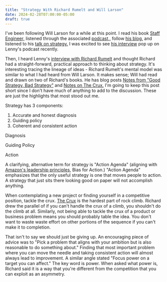 ```yaml
---
title: "Strategy With Richard Rumelt and Will Larson"
date: 2024-02-28T07:00:00-05:00
draft: true
---
```


I've been following Will Larson for a while at this point. I read his book [Staff Engineer,](https://staffeng.com/book/) listened through the associated [podcast,](https://podcast.staffeng.com/), follow [his blog,](https://lethain.com/) and listened to his [talk on strategy.](https://www.youtube.com/watch?v=vkfzpQ10eI4) I was excited to see [his interview](https://www.lennyspodcast.com/the-engineering-mindset-will-larson-carta-stripe-uber-calm-digg/) pop up on Lenny's podcast recently.

Then, I heard Lenny's [interview with Richard Rumelt](https://www.lennyspodcast.com/good-strategy-bad-strategy-richard-rumelt/) and thought Richard had a straight-forward, practical approach to thinking about strategy. It's interesting tracing the lineage of ideas - Richard Rumelt's mental model was similar to what I had heard from Will Larson. It makes sense; Will had read and drawn on two of Richard's books. He has blog posts [Notes from "Good Strategy, Bad Strategy"](https://lethain.com/good-strategy-bad-strategy/) and [Notes on The Crux.](https://lethain.com/notes-on-the-crux/) I'm going to keep this post short since I don't have much of anything to add to the discussion. These are just the highlights that most stood out me.

Strategy has 3 components:

1. Accurate and honest diagnosis
2. Guiding policy
3. Coherent and consistent action

Diagnosis

Guiding Policy

Action

A clarifying, alternative term for strategy is "Action Agenda" (aligning with [Amazon's leadership principles](https://www.amazon.jobs/content/en/our-workplace/leadership-principles), Bias for Action.) "Action Agenda" emphasizes that the only useful strategy is one that moves people to action. A strategy that just sits there looking good on paper will not accomplish anything.

When contemplating a new project or finding yourself in a competitive position, tackle the crux. [The Crux](https://hardclimbs.info/what-is-a-crux-in-climbing/) is the hardest part of rock climb. Richard drew the parallel of if you can't handle the crux of a climb, you shouldn't do the climb at all. Similarly, not being able to tackle the crux of a product or business problem means you should probably table the idea. You don't want to waste waste effort on other portions of the sequence if you can't make it to completion.

That isn't to say we should just be giving up. An encouraging piece of advice was to "Pick a problem that aligns with your ambition but is also reasonable to do something about." Finding that most important problem where you can move the needle and taking consistent action will almost always lead to improvement. A similar angle stated "Focus power on a target you can affect." The key word is power. When asked what power is, Richard said it is a way that you're different from the competition that you can exploit as an asymmetry.
